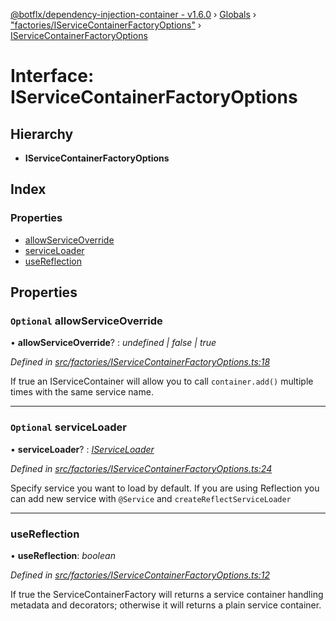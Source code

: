 [@botflx/dependency-injection-container - v1.6.0](../README.md) › [Globals](../globals.md) › ["factories/IServiceContainerFactoryOptions"](../modules/_factories_iservicecontainerfactoryoptions_.md) › [IServiceContainerFactoryOptions](_factories_iservicecontainerfactoryoptions_.iservicecontainerfactoryoptions.md)

# Interface: IServiceContainerFactoryOptions

## Hierarchy

* **IServiceContainerFactoryOptions**

## Index

### Properties

* [allowServiceOverride](_factories_iservicecontainerfactoryoptions_.iservicecontainerfactoryoptions.md#optional-allowserviceoverride)
* [serviceLoader](_factories_iservicecontainerfactoryoptions_.iservicecontainerfactoryoptions.md#optional-serviceloader)
* [useReflection](_factories_iservicecontainerfactoryoptions_.iservicecontainerfactoryoptions.md#usereflection)

## Properties

### `Optional` allowServiceOverride

• **allowServiceOverride**? : *undefined | false | true*

*Defined in [src/factories/IServiceContainerFactoryOptions.ts:18](https://github.com/botflux/dependency-injection-container/blob/9e6a0ea/src/factories/IServiceContainerFactoryOptions.ts#L18)*

If true an IServiceContainer will allow you to call
`container.add()` multiple times with the same service name.

___

### `Optional` serviceLoader

• **serviceLoader**? : *[IServiceLoader](_loaders_iserviceloader_.iserviceloader.md)*

*Defined in [src/factories/IServiceContainerFactoryOptions.ts:24](https://github.com/botflux/dependency-injection-container/blob/9e6a0ea/src/factories/IServiceContainerFactoryOptions.ts#L24)*

Specify service you want to load by default.
If you are using Reflection you can add new service with `@Service` and `createReflectServiceLoader`

___

###  useReflection

• **useReflection**: *boolean*

*Defined in [src/factories/IServiceContainerFactoryOptions.ts:12](https://github.com/botflux/dependency-injection-container/blob/9e6a0ea/src/factories/IServiceContainerFactoryOptions.ts#L12)*

If true the ServiceContainerFactory will returns a service container
handling metadata and decorators; otherwise it will returns a plain
service container.
